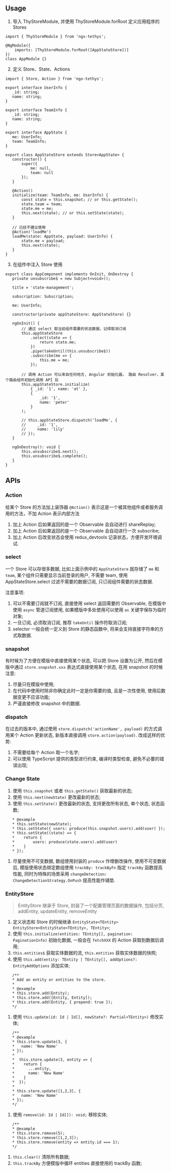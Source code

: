 ## Usage

1. 导入 ThyStoreModule, 并使用 ThyStoreModule.forRoot 定义应用程序的 Stores

 ```
 import { ThyStoreModule } from 'ngx-tethys';

 @NgModule({
     imports: [ThyStoreModule.forRoot([AppStateStore])]
 })
 class AppModule {}
 ```

2. 定义 Store、State、Actions

 ```
 import { Store, Action } from 'ngx-tethys';

export interface UserInfo {
    _id: string;
    name: string;
}

export interface TeamInfo {
    _id: string;
    name: string;
}

export interface AppState {
    me: UserInfo;
    team: TeamInfo;
}

export class AppStateStore extends Store<AppState> {
    constructor() {
        super({
            me: null,
            team: null
        });
    }

    @Action()
    initialize(team: TeamInfo, me: UserInfo) {
        const state = this.snapshot; // or this.getState();
        state.team = team;
        state.me = me;
        this.next(state); // or this.setState(state);
    }

    // 已经不建议使用
    @Action('loadMe')
    loadMe(state: AppState, payload: UserInfo) {
        state.me = payload;
        this.next(state);
    }
}

 ```

3. 在组件中注入 Store 使用

 ```
 export class AppComponent implements OnInit, OnDestroy {
    private unsubscribe$ = new Subject<void>();

    title = 'state-management';

    subscription: Subscription;

    me: UserInfo;

    constructor(private appStateStore: AppStateStore) {}

    ngOnInit() {
        // 通过 select 取当前组件需要的状态数据，记得取消订阅
        this.appStateStore
            .select(state => {
                return state.me;
            })
            .pipe(takeUntil(this.unsubscribe$))
            .subscribe(me => {
                this.me = me;
            });

        // 调用 Action 可以来自任何地方, Angular 初始化器， 路由 Resolver，某个路由组件初始化调用 API 后
        this.appStateStore.initialize(
            { _id: '1', name: 'at' },
            {
                _id: '1',
                name: 'peter'
            }
        );

        // this.appStateStore.dispatch('loadMe', {
        //     _id: '1',
        //     name: 'lily'
        // });
    }

    ngOnDestroy(): void {
        this.unsubscribe$.next();
        this.unsubscribe$.complete();
    }
}
 ```

## APIs

### Action

给某个 Store 的方法加上装饰器 `@Action()` 表示这是一个被其他组件或者服务调用的方法，不加 Action 表示内部方法

1. 加上 Action 后如果返回的是一个 Observable 会自动进行 shareReplay;
1. 加上 Action 后如果返回的是一个 Observable 会自动进行一次 subscribe;
1. 加上 Action 后改变状态会使用 redux_devtools 记录状态，方便开发环境调试.

### select

一个 Store 可以存很多数据, 比如上面示例中的 `AppStateStore` 就存储了 `me` 和 `team`, 某个组件只需要显示当前登录的用户, 不需要 team, 使用 AppStateStore.select 过滤不需要的数据订阅, 只订阅组件需要的状态数据.

注意事项:

1. 可以不需要订阅就不订阅, 直接使用 select 返回需要的 Observable, 在模版中使用 `async` 管道订阅使用, 如果模版中多处使用可以使用 `as` 关键字保存为临时对象;
1. 一旦订阅, 必须取消订阅, 推荐 `takeUntil` 操作符取消订阅;
1. selector 一般会统一定义到 Store 的静态函数中, 将来会支持直接字符串的方式取数据.

### snapshot

有时候为了方便在模版中直接使用某个状态, 可以把 Store 设置为公开, 然后在模版中通过 `store.snapshot.xxx` 表达式直接使用某个状态, 在用 snapshot 的时候注意:

1. 尽量只在模版中使用;
1. 在代码中使用时除非你确定此时一定是你需要的值, 且是一次性使用, 使用后数据变更不应该功能;
1. 严谨直接修改 snapshot 中的数据.

### dispatch

在过去的版本中, 通过使用 `store.dispatch('actionName', payload)` 的方式调用某个 Action 更新状态, 新版本直接调用 `store.action(payload)`.
改成这样的优势:

1. 不需要给每个 Action 取一个名字;
1. 可以使用 TypeScript 提供的类型进行约束, 编译时类型检查, 避免不必要的错误出现;

### Change State

1. 使用 `this.snapshot` 或者 `this.getState()` 获取最新的状态;
1. 使用 `this.next(newState)` 更改最新的状态;
1. 使用 `this.setState()` 更改最新的状态, 支持更改所有状态, 单个状态, 状态函数;
 ```
    * @example
    * this.setState(newState);
    * this.setState({ users: produce(this.snapshot.users).add(user) });
    * this.setState((state) => {
    *    return {
    *        users: produce(state.users).add(user)
    *    }
    * });
 ```
1. 尽量使用不可变数据, 数组使用封装的 `produce` 作增删改操作, 使用不可变数据后, 模版使用状态绑定数组使用 `trackBy: trackByFn` 指定 `trackBy` 函数提高性能, 同时为特殊的场景采用 `changeDetection: ChangeDetectionStrategy.OnPush` 提高性能作铺垫.

### EntityStore

> EntityStore 继承于 Store, 封装了一个配置管理页面的数据操作, 包括分页, addEntity, updateEntity, removeEntity

1. 定义状态和 Store 的时候继承 `EntityState<TEntity>` `EntityStore<EntityState<TEntity>, TEntity>`;
1. 使用 `this.initialize(entities: TEntity[], pagination: PaginationInfo)` 初始化数据, 一般会在 `fetchXXX` 的 Action 获取到数据后调用;
1. `this.entities$` 获取实体数据的流, `this.entities` 获取实体数据的快照;
1. 使用 `this.add(entity: TEntity | TEntity[], addOptions?: EntityAddOptions` 添加实体;
 ```
    /**
    * Add an entity or entities to the store.
    *
    * @example
    * this.store.add(Entity);
    * this.store.add([Entity, Entity]);
    * this.store.add(Entity, { prepend: true });
    */
 ```
1. 使用 `this.update(id: Id | Id[], newState?: Partial<TEntity>)` 修改实体;
 ```
    /**
    * @example
    * this.store.update(3, {
    *   name: 'New Name'
    * });
    *
    *  this.store.update(3, entity => {
    *    return {
    *      ...entity,
    *      name: 'New Name'
    *    }
    *  });
    *
    * this.store.update([1,2,3], {
    *   name: 'New Name'
    * });
    */
 ```
1. 使用 `remove(id: Id | Id[]): void;` 移除实体;
 ```
    /**
    * @example
    * this.store.remove(5);
    * this.store.remove([1,2,3]);
    * this.store.remove(entity => entity.id === 1);
    */
 ```
1. `this.clear()` 清除所有数据;
1. `this.trackBy` 方便模版中循环 entities 直接使用的 trackBy 函数;
